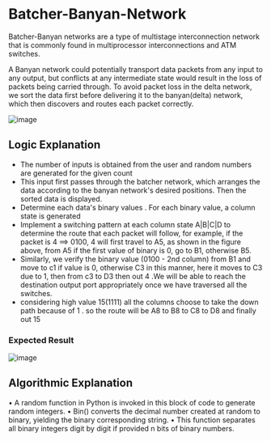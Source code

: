 # Batcher-Banyan-Network

Batcher-Banyan networks are a type of multistage interconnection network that is commonly found in multiprocessor interconnections and ATM switches.

A Banyan network could potentially transport data packets from any input to any output, but conflicts at any intermediate state would result in the loss of packets being carried through. To avoid packet loss in the delta network, we sort the data first before delivering it to the banyan(delta) network, which then discovers and routes each packet correctly.

![image](https://github.com/Alagesan-Sushmitha/Batcher-Banyan-Network/assets/137837229/b91779d9-dbfd-4264-8e87-13cec7ce6e93)

## Logic Explanation

* The number of inputs is obtained from the user and random numbers are generated for the given count
* This input first passes through the batcher network, which arranges the data according to the banyan network's desired positions. Then the sorted data is displayed.
* Determine each data's binary values . For each binary value, a column state is generated
* Implement a switching pattern at each column state A|B|C|D to determine the route that each packet will follow, for example, if the packet is 4 ==> 0100, 4 will first travel to A5, as shown in the figure above, from A5 if the first value of binary is 0, go to B1, otherwise B5.
* Similarly, we verify the binary value (0100 - 2nd column) from B1 and move to c1 if value is 0, otherwise C3 in this manner, here it moves to C3 due to 1, then from c3 to D3 then out 4 .We will be able to reach the destination output port appropriately once we have traversed all the switches.
* considering high value 15(1111) all the columns choose to take the down path because of 1 . so the route will be A8 to B8 to C8 to D8 and finally out 15

### Expected Result
![image](https://github.com/Alagesan-Sushmitha/Batcher-Banyan-Network/assets/137837229/7c78acf6-4c4c-499b-ada9-2037affebb79)

## Algorithmic Explanation
•	A random function in Python is invoked in this block of code to generate random integers. 
•	Bin() converts the decimal number created at random to binary, yielding the binary corresponding string. 
•	This function separates all binary integers digit by digit if provided n bits of binary numbers.



